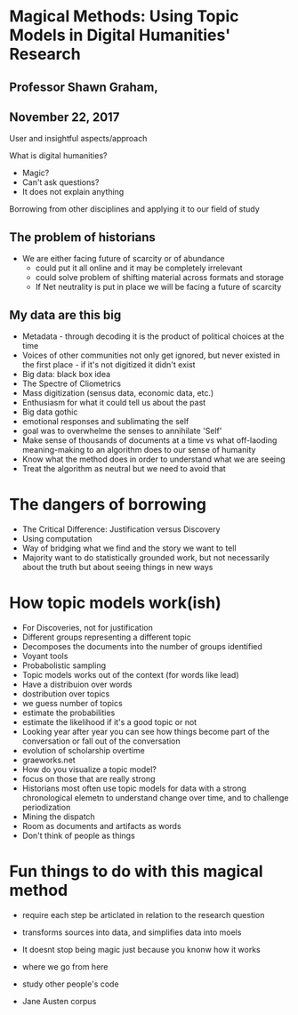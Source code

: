 # Magical Methods: Using Topic Models in Digital Humanities' Research
## Professor Shawn Graham,
## November 22, 2017

User and insightful aspects/approach

What is digital humanities?
* Magic?
* Can't ask questions?
* It does not explain anything

Borrowing from other disciplines and applying it to our field of study

## The problem of historians
* We are either facing future of scarcity or of abundance
  * could put it all online and it may be completely irrelevant
  * could solve problem of shifting material across formats and storage
  * If Net neutrality is put in place we will be facing a future of scarcity



## My data are this big
 * Metadata - through decoding it is the product of political choices at the time
  * Voices of other communities not only get ignored, but never existed in the first place - if it's not digitized it didn't exist
 * Big data: black box idea
 * The Spectre of Cliometrics
  * Mass digitization (sensus data, economic data, etc.)
  * Enthusiasm for what it could tell us about the past
 * Big data gothic
  * emotional responses and sublimating the self
  * goal was to overwhelme the senses to annihilate 'Self'
 * Make sense of thousands of documents at a time vs what off-laoding meaning-making to an algorithm does to our sense of humanity
 * Know what the method does in order to understand what we are seeing
 * Treat the algorithm as neutral but we need to avoid that
  
# The dangers of borrowing
* The Critical Difference: Justification versus Discovery
* Using computation 
* Way of bridging what we find and the story we want to tell
* Majority want to do statistically grounded work, but not necessarily about the truth but about seeing things in new ways

# How topic models work(ish)
* For Discoveries, not for justification
* Different groups representing a different topic
* Decomposes the documents into the number of groups identified
* Voyant tools
* Probabolistic sampling
* Topic models works out of the context (for words like lead)
* Have a distribuion over words
* dostribution over topics
* we guess number of topics
* estimate the probabilities
* estimate the likelihood if it's a good topic or not
* Looking year after year you can see how things become part of the conversation or fall out of the conversation
* evolution of scholarship overtime
* graeworks.net
* How do you visualize a topic model? 
 * focus on those that are really strong
* Historians most often use topic models for data with a strong chronological elemetn to understand change over time, and to challenge periodization
 * Mining the dispatch
* Room as documents and artifacts as words
* Don't think of people as things

# Fun things to do with this magical method
* require each step be articlated in relation to the research question
* transforms sources into data, and simplifies data into moels
* It doesnt stop being magic just because you knonw how it works 

* where we go from here

* study other people's code
* Jane Austen corpus
